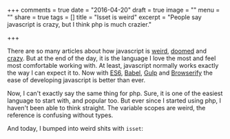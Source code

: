 +++
comments = true
date = "2016-04-20"
draft = true
image = ""
menu = ""
share = true
tags = []
title = "Isset is weird"
excerpt = "People say javascript is crazy, but I think php is much crazier."

+++

There are so many articles about how javascript is [weird](http://blog.mgechev.com/2013/02/22/javascript-the-weird-parts/), [doomed](http://simpleprogrammer.com/2013/05/06/why-javascript-is-doomed/) and [crazy](http://www.planningforaliens.com/blog/2016/04/11/why-js-development-is-crazy/). But at the end of the day, it is the language I love the most and feel most comfortable working with. At least, javascript normally works exactly the way I can expect it to. Now with [ES6](http://es6-features.org/), [Babel](http://babeljs.io/), [Gulp](http://gulpjs.com) and [Browserify](http://browserify.org) the ease of developing javascript is better than ever.

Now, I can't exactly say the same thing for php. Sure, it is one of the easiest language to start with, and popular too. But ever since I started using php, I haven't been able to think straight. The variable scopes are weird, the reference is confusing without types.

And today, I bumped into weird shits with `isset`:

